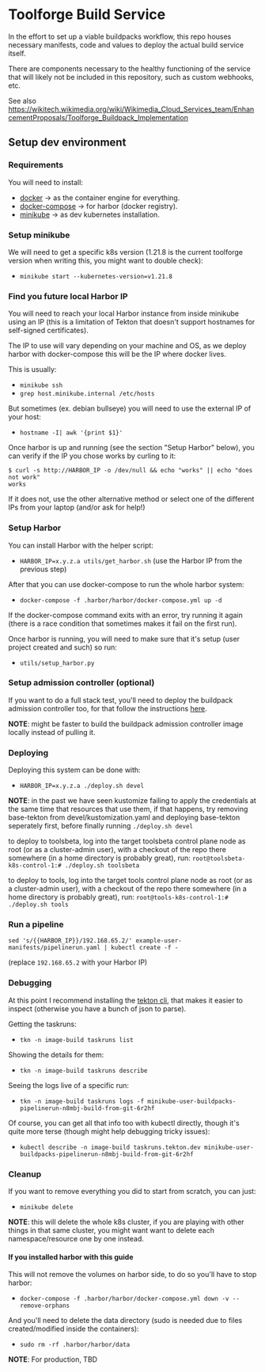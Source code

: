 # Toolforge Build Service

In the effort to set up a viable buildpacks workflow, this repo houses necessary
manifests, code and values to deploy the actual build service itself.

There are components necessary to the healthy functioning of the service that
will likely not be included in this repository, such as custom webhooks, etc.

See also https://wikitech.wikimedia.org/wiki/Wikimedia_Cloud_Services_team/EnhancementProposals/Toolforge_Buildpack_Implementation

## Setup dev environment

### Requirements
You will need to install:
* [docker](https://www.docker.com/) -> as the container engine for everything.
* [docker-compose](https://docs.docker.com/compose/) -> for harbor (docker registry).
* [minikube](https://minikube.sigs.k8s.io/docs/) -> as dev kubernetes installation.

### Setup minikube
We will need to get a specific k8s version (1.21.8 is the current toolforge version when writing this, you might want to double check):
 - `minikube start --kubernetes-version=v1.21.8`


### Find you future local Harbor IP
You will need to reach your local Harbor instance from inside minikube using an
IP (this is a limitation of Tekton that doesn't support hostnames for
self-signed certificates).

The IP to use will vary depending on your machine and OS, as we deploy harbor
with docker-compose this will be the IP where docker lives.

This is usually:
- `minikube ssh`
- `grep host.minikube.internal /etc/hosts`

But sometimes (ex. debian bullseye) you will need to use the external IP of your host:
- `hostname -I| awk '{print $1}'`

Once harbor is up and running (see the section "Setup Harbor" below), you can
verify if the IP you chose works by curling to it:

```
$ curl -s http://HARBOR_IP -o /dev/null && echo "works" || echo "does not work"
works
```

If it does not, use the other alternative method or select one of the different
IPs from your laptop (and/or ask for help!)

### Setup Harbor
You can install Harbor with the helper script:
- `HARBOR_IP=x.y.z.a utils/get_harbor.sh` (use the Harbor IP from the previous step)

After that you can use docker-compose to run the whole harbor system:
- `docker-compose -f .harbor/harbor/docker-compose.yml up -d`

If the docker-compose command exits with an error, try running it again (there
is a race condition that sometimes makes it fail on the first run).

Once harbor is running, you will need to make sure that it's setup (user project created and such) so run:
- `utils/setup_harbor.py`

### Setup admission controller (optional)
If you want to do a full stack test, you'll need to deploy the buildpack
admission controller too, for that follow the instructions
[here](https://github.com/toolforge/buildpack-admission-controller).

**NOTE**: might be faster to build the buildpack admission controller image locally instead of pulling it.

### Deploying
Deploying this system can be done with:
- `HARBOR_IP=x.y.z.a ./deploy.sh devel`

**NOTE**: in the past we have seen kustomize failing to apply the credentials at the same time that resources that use them, if that happens, try removing base-tekton from devel/kustomization.yaml and deploying base-tekton seperately first, before finally running `./deploy.sh devel`

to deploy to toolsbeta, log into the target toolsbeta control plane node as root (or as a cluster-admin user), with a checkout of the repo there somewhere (in a home directory is probably great), run:
`root@toolsbeta-k8s-control-1:# ./deploy.sh toolsbeta`

to deploy to tools, log into the target tools control plane node as root (or as a cluster-admin user), with a checkout of the repo there somewhere (in a home directory is probably great), run:
`root@tools-k8s-control-1:# ./deploy.sh tools`


### Run a pipeline

`sed 's/{{HARBOR_IP}}/192.168.65.2/' example-user-manifests/pipelinerun.yaml | kubectl create -f -`

(replace `192.168.65.2` with your Harbor IP)

### Debugging
At this point I recommend installing the [tekton cli](https://tekton.dev/docs/cli/), that makes it easier to inspect (otherwise you have a bunch of json to parse).

Getting the taskruns:
- `tkn -n image-build taskruns list`

Showing the details for them:
- `tkn -n image-build taskruns describe`

Seeing the logs live of a specific run:
- `tkn -n image-build taskruns logs -f minikube-user-buildpacks-pipelinerun-n8mbj-build-from-git-6r2hf`

Of course, you can get all that info too with kubectl directly, though it's quite more terse (though might help debugging tricky issues):
- `kubectl describe -n image-build taskruns.tekton.dev minikube-user-buildpacks-pipelinerun-n8mbj-build-from-git-6r2hf`


### Cleanup
If you want to remove everything you did to start from scratch, you can just:
- `minikube delete`

**NOTE**: this will delete the whole k8s cluster, if you are playing with other things in that same cluster, you might want want to delete each namespace/resource one by one instead.

#### If you installed harbor with this guide
This will not remove the volumes on harbor side, to do so you'll have to stop harbor:

- `docker-compose -f .harbor/harbor/docker-compose.yml down -v --remove-orphans`

And you'll need to delete the data directory (sudo is needed due to files created/modified inside the containers):
- `sudo rm -rf .harbor/harbor/data`

**NOTE**: For production, TBD
